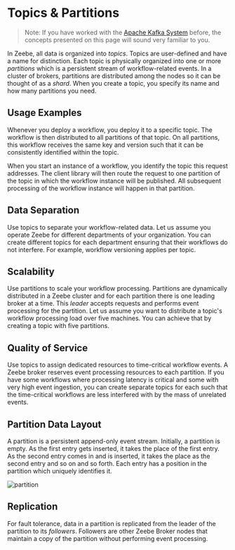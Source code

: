 # Topics & Partitions

> Note: If you have worked with the [Apache Kafka System](https://kafka.apache.org/) before, the concepts presented on this page will sound very familiar to you.

In Zeebe, all data is organized into *topics*. Topics are user-defined and have a name for distinction. Each topic is physically organized into one or more *partitions* which is a persistent stream of workflow-related events. In a cluster of brokers, partitions are distributed among the nodes so it can be thought of as a *shard*. When you create a topic, you specify its name and how many partitions you need.

## Usage Examples

Whenever you deploy a workflow, you deploy it to a specific topic. The workflow is then distributed to all partitions of that topic. On all partitions, this workflow receives the same key and version such that it can be consistently identified within the topic.

When you start an instance of a workflow, you identify the topic this request addresses. The client library will then route the request to one partition of the topic in which the workflow instance will be published. All subsequent processing of the workflow instance will happen in that partition.

## Data Separation

Use topics to separate your workflow-related data. Let us assume you operate Zeebe for different departments of your organization. You can create different topics for each department ensuring that their workflows do not interfere. For example, workflow versioning applies per topic.

## Scalability

Use partitions to scale your workflow processing. Partitions are dynamically distributed in a Zeebe cluster and for each partition there is one leading broker at a time. This *leader* accepts requests and performs event processing for the partition. Let us assume you want to distribute a topic's workflow processing load over five machines. You can achieve that by creating a topic with five partitions.

## Quality of Service

Use topics to assign dedicated resources to time-critical workflow events. A Zeebe broker reserves event processing resources to each partition. If you have some workflows where processing latency is critical and some with very high event ingestion, you can create separate topics for each such that the time-critical workflows are less interfered with by the mass of unrelated events.

## Partition Data Layout

A partition is a persistent append-only event stream. Initially, a partition is empty. As the first entry gets inserted, it takes the place of the first entry. As the second entry comes in and is inserted, it takes the place as the second entry and so on and so forth. Each entry has a position in the partition which uniquely identifies it.

![partition](/basics/partition.png)

## Replication

For fault tolerance, data in a partition is replicated from the leader of the partition to its *followers*. Followers are other Zeebe Broker nodes that maintain a copy of the partition without performing event processing.
